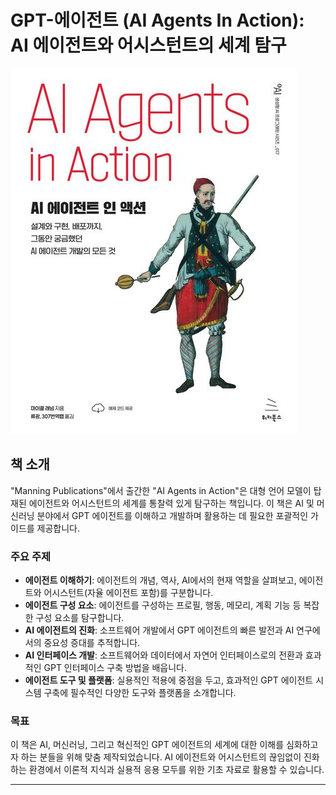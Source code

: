 # GPT-에이전트 (AI Agents In Action): AI 에이전트와 어시스턴트의 세계 탐구

![alt text](images/9791158396176.jpg)

## 책 소개
"Manning Publications"에서 출간한 "AI Agents in Action"은 대형 언어 모델이 탑재된 에이전트와 어시스턴트의 세계를 통찰력 있게 탐구하는 책입니다. 이 책은 AI 및 머신러닝 분야에서 GPT 에이전트를 이해하고 개발하며 활용하는 데 필요한 포괄적인 가이드를 제공합니다.

### 주요 주제
- **에이전트 이해하기**: 에이전트의 개념, 역사, AI에서의 현재 역할을 살펴보고, 에이전트와 어시스턴트(자율 에이전트 포함)를 구분합니다.
- **에이전트 구성 요소**: 에이전트를 구성하는 프로필, 행동, 메모리, 계획 기능 등 복잡한 구성 요소를 탐구합니다.
- **AI 에이전트의 진화**: 소프트웨어 개발에서 GPT 에이전트의 빠른 발전과 AI 연구에서의 중요성 증대를 추적합니다.
- **AI 인터페이스 개발**: 소프트웨어와 데이터에서 자연어 인터페이스로의 전환과 효과적인 GPT 인터페이스 구축 방법을 배웁니다.
- **에이전트 도구 및 플랫폼**: 실용적인 적용에 중점을 두고, 효과적인 GPT 에이전트 시스템 구축에 필수적인 다양한 도구와 플랫폼을 소개합니다.

### 목표
이 책은 AI, 머신러닝, 그리고 혁신적인 GPT 에이전트의 세계에 대한 이해를 심화하고자 하는 분들을 위해 맞춤 제작되었습니다. AI 에이전트와 어시스턴트의 끊임없이 진화하는 환경에서 이론적 지식과 실용적 응용 모두를 위한 기초 자료로 활용할 수 있습니다.

---




